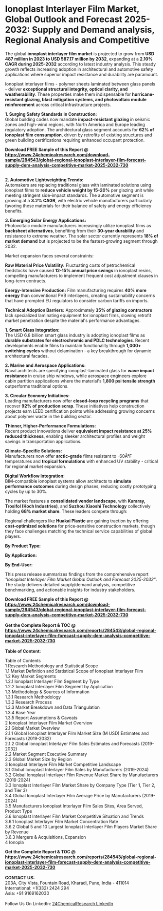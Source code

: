 <h1>Ionoplast Interlayer Film Market, Global Outlook and Forecast 2025-2032: Supply and Demand analysis, Regional Analysis and Competitive</h1><p>The global <strong>ionoplast interlayer film market</strong> is projected to grow from <strong>USD 487 million in 2023 to USD 587.17 million by 2032</strong>, expanding at a <strong>2.10% CAGR during 2025-2032</strong> according to latest industry analysis. This steady growth reflects increasing adoption in architectural and automotive safety applications where superior impact resistance and durability are paramount.</p><p>Ionoplast interlayer films - polymer sheets laminated between glass panels - deliver <strong>exceptional structural integrity, optical clarity, and weatherability</strong>. These properties make them indispensable for <strong>hurricane-resistant glazing, blast mitigation systems, and photovoltaic module reinforcement</strong> across critical infrastructure projects.</p><p><strong>1. Surging Safety Standards in Construction:</strong><br>
Global building codes now mandate <strong>impact-resistant glazing</strong> in seismic zones and high-wind regions, with North America and Europe leading regulatory adoption. The architectural glass segment accounts for <strong>62% of ionoplast film consumption</strong>, driven by retrofits of existing structures and green building certifications requiring enhanced occupant protection.</p><div><b>Download FREE Sample of this Report @ 
            <a href="https://www.24chemicalresearch.com/download-sample/284543/global-regional-ionoplast-interlayer-film-forecast-supply-dem-analysis-competitive-market-2025-2032-730">
            https://www.24chemicalresearch.com/download-sample/284543/global-regional-ionoplast-interlayer-film-forecast-supply-dem-analysis-competitive-market-2025-2032-730</a></b></div><br><p><strong>2. Automotive Lightweighting Trends:</strong><br>
Automakers are replacing traditional glass with laminated solutions using ionoplast films to <strong>reduce vehicle weight by 15-20%</strong> per glazing unit while meeting stringent side-impact standards. The automotive segment is growing at a <strong>3.2% CAGR</strong>, with electric vehicle manufacturers particularly favoring these materials for their balance of safety and energy efficiency benefits.</p><p><strong>3. Emerging Solar Energy Applications:</strong><br>
Photovoltaic module manufacturers increasingly utilize ionoplast films as <strong>backsheet alternatives</strong>, benefiting from their <strong>30-year durability</strong> and resistance to extreme weather. The solar sector currently represents <strong>18% of market demand</strong> but is projected to be the fastest-growing segment through 2032.</p><p>Market expansion faces several constraints:</p><p><strong>Raw Material Price Volatility:</strong> Fluctuating costs of petrochemical feedstocks have caused <strong>12-15% annual price swings</strong> in ionoplast resins, compelling manufacturers to implement frequent cost adjustment clauses in long-term contracts.</p><p><strong>Energy-Intensive Production:</strong> Film manufacturing requires <strong>40% more energy</strong> than conventional PVB interlayers, creating sustainability concerns that have prompted EU regulators to consider carbon tariffs on imports.</p><p><strong>Technical Adoption Barriers:</strong> Approximately <strong>35% of glazing contractors</strong> lack specialized laminating equipment for ionoplast films, slowing retrofit market penetration despite the material's performance advantages.</p><p><strong>1. Smart Glass Integration:</strong><br>
The USD 6.8 billion smart glass industry is adopting ionoplast films as <strong>durable substrates for electrochromic and PDLC technologies</strong>. Recent developments enable films to maintain functionality through <strong>1,000+ switching cycles</strong> without delamination - a key breakthrough for dynamic architectural facades.</p><p><strong>2. Marine and Aerospace Applications:</strong><br>
Naval architects are specifying ionoplast-laminated glass for <strong>wave impact resistance</strong> in cruise ship windows, while aerospace engineers explore cabin partition applications where the material's <strong>1,800 psi tensile strength</strong> outperforms traditional options.</p><p><strong>3. Circular Economy Initiatives:</strong><br>
Leading manufacturers now offer <strong>closed-loop recycling programs</strong> that recover <strong>92% of production scrap</strong>. These initiatives help construction projects earn LEED certification points while addressing growing concerns about polymer waste in the building sector.</p><p><strong>Thinner, Higher-Performance Formulations:</strong><br>
	Recent product innovations deliver <strong>equivalent impact resistance at 25% reduced thickness</strong>, enabling sleeker architectural profiles and weight savings in transportation applications.</p><p><strong>Climate-Specific Solutions:</strong><br>
	Manufacturers now offer <strong>arctic-grade</strong> films resistant to -60Â°F temperatures and <strong>tropical formulations</strong> with enhanced UV stability - critical for regional market expansion.</p><p><strong>Digital Workflow Integration:</strong><br>
	BIM-compatible ionoplast systems allow architects to <strong>simulate performance outcomes</strong> during design phases, reducing costly prototyping cycles by up to 30%.</p><p>The market features a <strong>consolidated vendor landscape</strong>, with <strong>Kuraray, Trosifol (Koch Industries)</strong>, and <strong>Suzhou Xiaoshi Technology</strong> collectively holding <strong>68% market share</strong>. These leaders compete through:</p><p>Regional challengers like <strong>Huakai Plastic</strong> are gaining traction by offering <strong>cost-optimized solutions</strong> for price-sensitive construction markets, though they face challenges matching the technical service capabilities of global players.</p><p><strong>By Product Type:</strong></p><p><strong>By Application:</strong></p><p><strong>By End-User:</strong></p><p>This press release summarizes findings from the comprehensive report <em>"Ionoplast Interlayer Film Market Global Outlook and Forecast 2025-2032"</em>. The study delivers detailed supply/demand analysis, competitive benchmarking, and actionable insights for industry stakeholders.</p><div><b>Download FREE Sample of this Report @ 
            <a href="https://www.24chemicalresearch.com/download-sample/284543/global-regional-ionoplast-interlayer-film-forecast-supply-dem-analysis-competitive-market-2025-2032-730">
            https://www.24chemicalresearch.com/download-sample/284543/global-regional-ionoplast-interlayer-film-forecast-supply-dem-analysis-competitive-market-2025-2032-730</a></b></div><br><div><b>Get the Complete Report & TOC @ 
            <a href="https://www.24chemicalresearch.com/reports/284543/global-regional-ionoplast-interlayer-film-forecast-supply-dem-analysis-competitive-market-2025-2032-730">
            https://www.24chemicalresearch.com/reports/284543/global-regional-ionoplast-interlayer-film-forecast-supply-dem-analysis-competitive-market-2025-2032-730</a></b></div><br>
            <b>Table of Content:</b><p>Table of Contents<br />
1 Research Methodology and Statistical Scope<br />
1.1 Market Definition and Statistical Scope of Ionoplast Interlayer Film<br />
1.2 Key Market Segments<br />
1.2.1 Ionoplast Interlayer Film Segment by Type<br />
1.2.2 Ionoplast Interlayer Film Segment by Application<br />
1.3 Methodology & Sources of Information<br />
1.3.1 Research Methodology<br />
1.3.2 Research Process<br />
1.3.3 Market Breakdown and Data Triangulation<br />
1.3.4 Base Year<br />
1.3.5 Report Assumptions & Caveats<br />
2 Ionoplast Interlayer Film Market Overview<br />
2.1 Global Market Overview<br />
2.1.1 Global Ionoplast Interlayer Film Market Size (M USD) Estimates and Forecasts (2019-2032)<br />
2.1.2 Global Ionoplast Interlayer Film Sales Estimates and Forecasts (2019-2032)<br />
2.2 Market Segment Executive Summary<br />
2.3 Global Market Size by Region<br />
3 Ionoplast Interlayer Film Market Competitive Landscape<br />
3.1 Global Ionoplast Interlayer Film Sales by Manufacturers (2019-2024)<br />
3.2 Global Ionoplast Interlayer Film Revenue Market Share by Manufacturers (2019-2024)<br />
3.3 Ionoplast Interlayer Film Market Share by Company Type (Tier 1, Tier 2, and Tier 3)<br />
3.4 Global Ionoplast Interlayer Film Average Price by Manufacturers (2019-2024)<br />
3.5 Manufacturers Ionoplast Interlayer Film Sales Sites, Area Served, Product Type<br />
3.6 Ionoplast Interlayer Film Market Competitive Situation and Trends<br />
3.6.1 Ionoplast Interlayer Film Market Concentration Rate<br />
3.6.2 Global 5 and 10 Largest Ionoplast Interlayer Film Players Market Share by Revenue<br />
3.6.3 Mergers & Acquisitions, Expansion<br />
4 Ionopla</p><div><b>Get the Complete Report & TOC @ 
            <a href="https://www.24chemicalresearch.com/reports/284543/global-regional-ionoplast-interlayer-film-forecast-supply-dem-analysis-competitive-market-2025-2032-730">
            https://www.24chemicalresearch.com/reports/284543/global-regional-ionoplast-interlayer-film-forecast-supply-dem-analysis-competitive-market-2025-2032-730</a></b></div><br><b>CONTACT US:</b><br>
            203A, City Vista, Fountain Road, Kharadi, Pune, India - 411014<br>
            International: +1(332) 2424 294<br>
            Asia: +91 9169162030 <br><br>
            Follow Us On LinkedIn: <a href="https://www.linkedin.com/company/24chemicalresearch/">24ChemicalResearch LinkedIn</a>